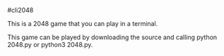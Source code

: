#cli2048

This is a 2048 game that you can play in a terminal.

This game can be played by downloading the source and calling python 2048.py or python3 2048.py.
